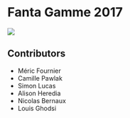 # Fanta Gamme 2017

![](http://www.promotional-gifts.com/wp-content/uploads/2017/03/fanta-twisted-bottle-title.jpg)


## Contributors

- Méric Fournier
- Camille Pawlak
- Simon Lucas
- Alison Heredia
- Nicolas Bernaux
- Louis Ghodsi